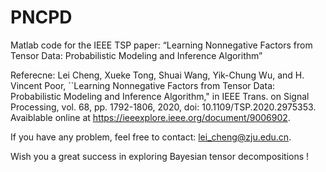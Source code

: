 # PNCPD
Matlab code for the IEEE TSP paper: “Learning Nonnegative Factors from Tensor Data: Probabilistic Modeling and Inference Algorithm”

Referecne: Lei Cheng, Xueke Tong, Shuai Wang, Yik-Chung Wu, and H. Vincent Poor, ``Learning Nonnegative Factors from Tensor Data: Probabilistic Modeling and Inference Algorithm," in IEEE Trans. on Signal Processing, vol. 68, pp. 1792-1806, 2020, doi: 10.1109/TSP.2020.2975353. Avaiblable online at https://ieeexplore.ieee.org/document/9006902.

If you have any problem, feel free to contact: lei_cheng@zju.edu.cn.

Wish you a great success in exploring Bayesian tensor decompositions !
